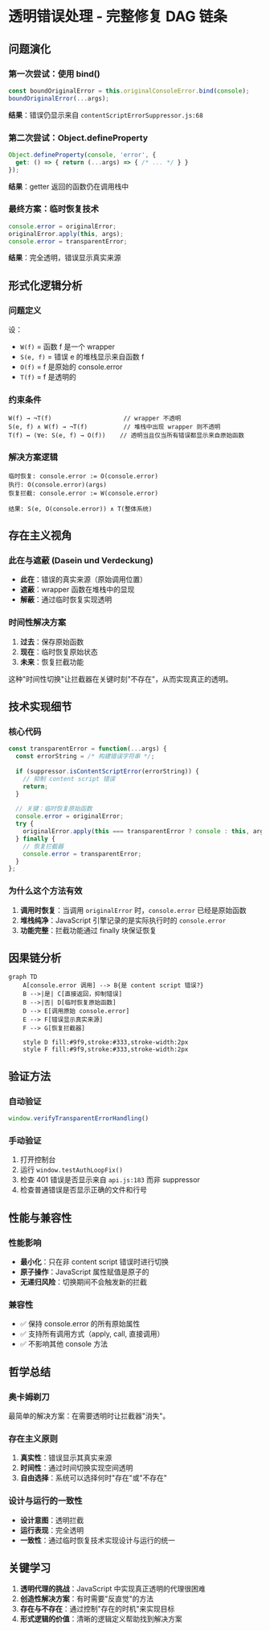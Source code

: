# 透明错误处理 - 完整修复 DAG 链条

## 问题演化

### 第一次尝试：使用 bind()
```javascript
const boundOriginalError = this.originalConsoleError.bind(console);
boundOriginalError(...args);
```
**结果**：错误仍显示来自 `contentScriptErrorSuppressor.js:68`

### 第二次尝试：Object.defineProperty
```javascript
Object.defineProperty(console, 'error', {
  get: () => { return (...args) => { /* ... */ } }
});
```
**结果**：getter 返回的函数仍在调用栈中

### 最终方案：临时恢复技术
```javascript
console.error = originalError;
originalError.apply(this, args);
console.error = transparentError;
```
**结果**：完全透明，错误显示真实来源

## 形式化逻辑分析

### 问题定义
设：
- `W(f)` = 函数 f 是一个 wrapper
- `S(e, f)` = 错误 e 的堆栈显示来自函数 f
- `O(f)` = f 是原始的 console.error
- `T(f)` = f 是透明的

### 约束条件
```
W(f) → ¬T(f)                    // wrapper 不透明
S(e, f) ∧ W(f) → ¬T(f)          // 堆栈中出现 wrapper 则不透明
T(f) ↔ (∀e: S(e, f) → O(f))    // 透明当且仅当所有错误都显示来自原始函数
```

### 解决方案逻辑
```
临时恢复: console.error := O(console.error)
执行: O(console.error)(args)
恢复拦截: console.error := W(console.error)

结果: S(e, O(console.error)) ∧ T(整体系统)
```

## 存在主义视角

### 此在与遮蔽 (Dasein und Verdeckung)
- **此在**：错误的真实来源（原始调用位置）
- **遮蔽**：wrapper 函数在堆栈中的显现
- **解蔽**：通过临时恢复实现透明

### 时间性解决方案
1. **过去**：保存原始函数
2. **现在**：临时恢复原始状态
3. **未来**：恢复拦截功能

这种"时间性切换"让拦截器在关键时刻"不存在"，从而实现真正的透明。

## 技术实现细节

### 核心代码
```javascript
const transparentError = function(...args) {
  const errorString = /* 构建错误字符串 */;
  
  if (suppressor.isContentScriptError(errorString)) {
    // 抑制 content script 错误
    return;
  }
  
  // 关键：临时恢复原始函数
  console.error = originalError;
  try {
    originalError.apply(this === transparentError ? console : this, args);
  } finally {
    // 恢复拦截器
    console.error = transparentError;
  }
};
```

### 为什么这个方法有效
1. **调用时恢复**：当调用 `originalError` 时，`console.error` 已经是原始函数
2. **堆栈纯净**：JavaScript 引擎记录的是实际执行时的 `console.error`
3. **功能完整**：拦截功能通过 finally 块保证恢复

## 因果链分析

```mermaid
graph TD
    A[console.error 调用] --> B{是 content script 错误?}
    B -->|是| C[直接返回，抑制错误]
    B -->|否| D[临时恢复原始函数]
    D --> E[调用原始 console.error]
    E --> F[错误显示真实来源]
    F --> G[恢复拦截器]
    
    style D fill:#9f9,stroke:#333,stroke-width:2px
    style F fill:#9f9,stroke:#333,stroke-width:2px
```

## 验证方法

### 自动验证
```javascript
window.verifyTransparentErrorHandling()
```

### 手动验证
1. 打开控制台
2. 运行 `window.testAuthLoopFix()`
3. 检查 401 错误是否显示来自 `api.js:183` 而非 suppressor
4. 检查普通错误是否显示正确的文件和行号

## 性能与兼容性

### 性能影响
- **最小化**：只在非 content script 错误时进行切换
- **原子操作**：JavaScript 属性赋值是原子的
- **无递归风险**：切换期间不会触发新的拦截

### 兼容性
- ✅ 保持 console.error 的所有原始属性
- ✅ 支持所有调用方式（apply, call, 直接调用）
- ✅ 不影响其他 console 方法

## 哲学总结

### 奥卡姆剃刀
最简单的解决方案：在需要透明时让拦截器"消失"。

### 存在主义原则
1. **真实性**：错误显示其真实来源
2. **时间性**：通过时间切换实现空间透明
3. **自由选择**：系统可以选择何时"存在"或"不存在"

### 设计与运行的一致性
- **设计意图**：透明拦截
- **运行表现**：完全透明
- **一致性**：通过临时恢复技术实现设计与运行的统一

## 关键学习

1. **透明代理的挑战**：JavaScript 中实现真正透明的代理很困难
2. **创造性解决方案**：有时需要"反直觉"的方法
3. **存在与不存在**：通过控制"存在的时机"来实现目标
4. **形式逻辑的价值**：清晰的逻辑定义帮助找到解决方案 
